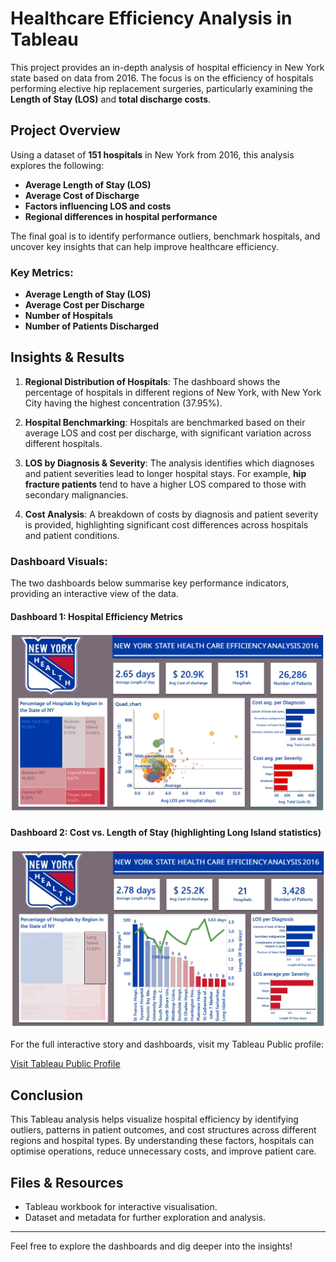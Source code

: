 # Healthcare Efficiency Analysis in Tableau

This project provides an in-depth analysis of hospital efficiency in New York state based on data from 2016. The focus is on the efficiency of hospitals performing elective hip replacement surgeries, particularly examining the **Length of Stay (LOS)** and **total discharge costs**.

## Project Overview

Using a dataset of **151 hospitals** in New York from 2016, this analysis explores the following:
- **Average Length of Stay (LOS)**
- **Average Cost of Discharge**
- **Factors influencing LOS and costs**
- **Regional differences in hospital performance**

The final goal is to identify performance outliers, benchmark hospitals, and uncover key insights that can help improve healthcare efficiency.

### Key Metrics:
- **Average Length of Stay (LOS)**
- **Average Cost per Discharge**
- **Number of Hospitals**
- **Number of Patients Discharged**

## Insights & Results

1. **Regional Distribution of Hospitals**: The dashboard shows the percentage of hospitals in different regions of New York, with New York City having the highest concentration (37.95%).

2. **Hospital Benchmarking**: Hospitals are benchmarked based on their average LOS and cost per discharge, with significant variation across different hospitals.

3. **LOS by Diagnosis & Severity**: The analysis identifies which diagnoses and patient severities lead to longer hospital stays. For example, **hip fracture patients** tend to have a higher LOS compared to those with secondary malignancies.

4. **Cost Analysis**: A breakdown of costs by diagnosis and patient severity is provided, highlighting significant cost differences across hospitals and patient conditions.

### Dashboard Visuals:
The two dashboards below summarise key performance indicators, providing an interactive view of the data.

#### Dashboard 1: Hospital Efficiency Metrics
![Hospital Efficiency Dashboard 1](./tableau-workbooks/images/DB2.jpg)

#### Dashboard 2: Cost vs. Length of Stay (highlighting Long Island statistics)
![Hospital Efficiency Dashboard 2](./tableau-workbooks/images/DB1.jpg)

For the full interactive story and dashboards, visit my Tableau Public profile:

[Visit Tableau Public Profile](https://public.tableau.com/shared/4DWKJ5MJZ?:display_count=n&:origin=viz_share_link)

## Conclusion

This Tableau analysis helps visualize hospital efficiency by identifying outliers, patterns in patient outcomes, and cost structures across different regions and hospital types. By understanding these factors, hospitals can optimise operations, reduce unnecessary costs, and improve patient care.

## Files & Resources
- Tableau workbook for interactive visualisation.
- Dataset and metadata for further exploration and analysis.

---

Feel free to explore the dashboards and dig deeper into the insights!
